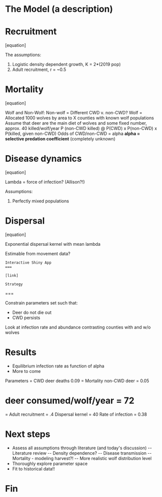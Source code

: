 The Model (a description)
===

Recruitment
===

[equation]

The assumptions: 
1. Logistic density dependent growth, K = 2*(2019 pop)
2. Adult recruitment, r = ~0.5

Mortality
===

[equation]

Wolf and Non-Wolf: 
Non-wolf = Different CWD v. non-CWD?
Wolf = Allocated 1000 wolves by area to X counties with known wolf populations
Assume that deer are the main diet of wolves and some fixed number, approx. 40 killed/wolf/year
P (non-CWD killed) @ P(CWD) x P(non-CWD) x P(killed, given non-CWD)
Odds of CWD/non-CWD = alpha 
**alpha = selective predation coefficient** (completely unknown)

Disease dynamics
===

[equation]

Lambda = force of infection? (Allison?!)

Assumptions:
1. Perfectly mixed populations

Dispersal
===

[equation]

Exponential dispersal kernel with mean lambda

Estimable from movement data?

	Interactive Shiny App
	===

	[link]

	Strategy
===

Constrain parameters set such that:

- Deer do not die out
- CWD persists

Look at infection rate and abundance contrasting counties with and w/o wolves

Results
===

- Equilibrium infection rate as function of alpha
- More to come


Parameters
= CWD deer deaths 0.09
= Mortality non-CWD deer = 0.05
# deer consumed/wolf/year = 72
= Adult recruitment = .4
Dispersal kernel = 40
Rate of infection = 0.38

Next steps
===

- Assess all assumptions through literature (and today's discussion)
	-- Literature review
	-- Density dependence?
	-- Disease transmission
	-- Mortality - modeling harvest?!
	-- More realistic wolf distribution level
- Thoroughly explore parameter space
- Fit to historical data!!

Fin
===




